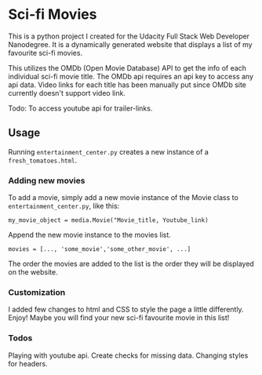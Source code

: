 # Sci-fi Movies

This is a python project I created for the Udacity Full Stack Web Developer Nanodegree.  It is a dynamically generated website that displays a list of my favourite sci-fi movies.

This utilizes the OMDb (Open Movie Database) API to get the info of each individual sci-fi movie title. The OMDb api requires an api key to access any api data. Video links for each title has been manually put since OMDb site currently doesn't support video link. 

Todo: To access youtube api for trailer-links. 

## Usage

Running `entertainment_center.py` creates a new instance of a `fresh_tomatoes.html`.

### Adding new movies

To add a movie, simply add a new movie instance of the Movie class to `entertainment_center.py`, like this:
```
my_movie_object = media.Movie("Movie_title, Youtube_link)
```
Append the new movie instance to the movies list.
```
movies = [..., 'some_movie','some_other_movie', ...]
```

The order the movies are added to the list is the order they will be displayed on the website.  

### Customization
I added few changes to html and CSS to style the page a little differently.
Enjoy!  Maybe you will find your new sci-fi favourite movie in this list!

### Todos
Playing with youtube api.
Create checks for missing data.
Changing styles for headers.